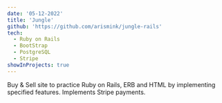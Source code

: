 ```yaml
---
date: '05-12-2022'
title: 'Jungle'
github: 'https://github.com/arismink/jungle-rails'
tech:
  - Ruby on Rails
  - BootStrap
  - PostgreSQL
  - Stripe
showInProjects: true
---
```


Buy & Sell site to practice Ruby on Rails, ERB and HTML by implementing specified features. Implements Stripe payments.

